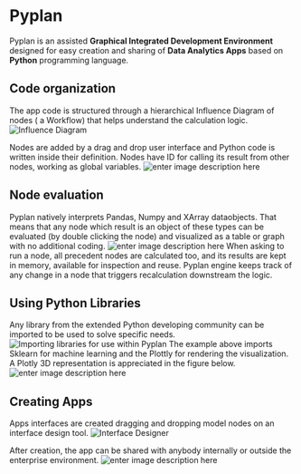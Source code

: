 # **Pyplan**
Pyplan is an assisted **Graphical Integrated Development Environment** designed for easy creation and sharing of **Data Analytics Apps** based on **Python** programming language.

## **Code organization**
The app code is structured through a hierarchical Influence Diagram of nodes ( a Workflow) that helps understand the calculation logic.
![Influence Diagram](http://img.pyplan.org/index_influence_diagram_drag.png)

Nodes are added by a drag and drop user interface and Python code is written inside their definition. Nodes have ID for calling its result from other nodes, working as global variables.
![enter image description here](http://img.pyplan.org/index_node_code.png)

## **Node evaluation**
Pyplan natively interprets Pandas, Numpy and XArray dataobjects. That means that any node which result is an object of these types can be evaluated (by double clicking the node) and visualized as a table or graph with no additional coding.
![enter image description here](http://img.pyplan.org/index_node_result.png)
When asking to run a node, all precedent nodes are calculated too, and its results are kept in memory, available for inspection and reuse. Pyplan engine keeps track of any change in a node that triggers recalculation downstream the logic.

## **Using Python Libraries**
Any library from the extended Python developing community can be imported to be used to solve specific needs.
![Importing libraries for use within Pyplan](http://img.pyplan.org/index_import_lib.png)
The example above imports Sklearn for machine learning and the Plottly for rendering the visualization. A Plotly 3D representation is appreciated in the figure below.
![enter image description here](http://img.pyplan.org/index_plotly_graph.png)

## **Creating Apps**
Apps interfaces are created dragging and dropping model nodes on an interface design tool.
![Interface Designer](http://img.pyplan.org/index_new_interface.png)

After creation, the app can be shared with anybody internally or outside the enterprise environment.
![enter image description here](http://img.pyplan.org/index_share_app_ext.png)
<!--stackedit_data:
eyJoaXN0b3J5IjpbLTE3MDY3NDU0MTcsLTE4NjkyNzk0Miw4Nz
g5OTU0OCwtMjA2ODM1MjAzNyw4MDA1MjkyMDIsMTc3NTQwODQw
LC0xNDgzNDc1NjEzLC0xODAwMzE0ODIzLDE5NzQ0NzM1ODUsLT
E5ODI4MjYyNTYsLTI0MTM2OTkzOSwtNjM2MzQ2NDc4LDk3Njg4
ODc2MCw5NzEyNzUzMDYsMTY5ODYwNTIxNCwxODI2Mzg3NTA1LD
ExOTM4Mjk2NzEsMTAyNzM0Mjc5NiwtMTI0NjUyNzIzMywtMTI1
NzE5ODI5OV19
-->